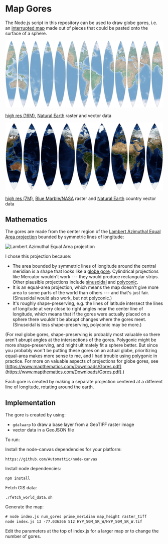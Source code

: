 Map Gores
=========

The Node.js script in this repository can be used to draw globe gores, i.e. an [interrupted map](http://www.progonos.com/furuti/MapProj/Normal/ProjInt/projInt.html) made out of pieces that could be pasted onto the surface of a sphere.

![Map Gores](output.png)
	
[high res (16M)](output_large.png), [Natural Earth](http://www.naturalearthdata.com/downloads/) raster and vector data

![Map Gores](output_blue.png)

[high res (7M)](output_blue_large.png), [Blue Marble/NASA](http://neo.sci.gsfc.nasa.gov/view.php?datasetId=BlueMarbleNG-TB) raster and [Natural Earth](http://www.naturalearthdata.com/downloads/) country vector data

Mathematics
-----------

The gores are made from the center region of the [Lambert Azimuthal Equal Area projection](https://en.wikipedia.org/wiki/Lambert_azimuthal_equal-area_projection) bounded by symmetric lines of longitude:

![Lambert Azimuthal Equal Area projection](https://upload.wikimedia.org/wikipedia/commons/thumb/2/2f/Lambert_azimuthal_equal-area_projection_SW.jpg/300px-Lambert_azimuthal_equal-area_projection_SW.jpg)

I chose this projection because:

* The area bounded by symmetric lines of longitude around the central meridian is a shape that looks like a [globe gore](https://en.wikipedia.org/wiki/Gore_%28segment%29). Cylindrical projections like Mercator wouldn't work --- they would produce rectangular strips. Other plausible projections include [sinusoidal](https://en.wikipedia.org/wiki/Sinusoidal_projection) and [polyconic](https://en.wikipedia.org/wiki/Polyconic_projection).
* It is an equal-area projection, which means the map doesn't give more area to some parts of the world than others --- and that's just fair. (Sinusoidal would also work, but not polyconic.)
* It's roughly shape-preserving, e.g. the lines of latitude intersect the lines of longitude at very close to right angles near the center line of longitude, which means that if the gores were actually placed on a sphere there wouldn't be abrupt changes where the gores meet. (Sinusoidal is less shape-preserving, polyconic may be more.)

(For real globe gores, shape-preserving is probably most valuable so there aren't abrupt angles at the intersections of the gores. Polygonic might be more shape-preserving, and might ultimately fit a sphere better. But since you probably won't be putting these gores on an actual globe, prioritizing equal-area makes more sense to me, and I had trouble using polygonic in practice. For more on valuable aspects of projections for globe gores, see [https://www.mapthematics.com/Downloads/Gores.pdf](https://www.mapthematics.com/Downloads/Gores.pdf).)

Each gore is created by making a separate projection centered at a different line of longitude, rotating around the earth.

Implementation
--------------

The gore is created by using:

* `gdalwarp` to draw a base layer from a GeoTIFF raster image
* vector data in a GeoJSON file

To run:

Install the node-canvas dependencies for your platform:

	https://github.com/Automattic/node-canvas

Install node dependencies:

	npm install

Fetch GIS data:

	./fetch_world_data.sh

Generate the map:

	# node index.js num_gores prime_meridian map_height raster_tiff
	node index.js 13 -77.036366 512 HYP_50M_SR_W/HYP_50M_SR_W.tif

Edit the parameters at the top of index.js for a larger map or to change the number of gores.

